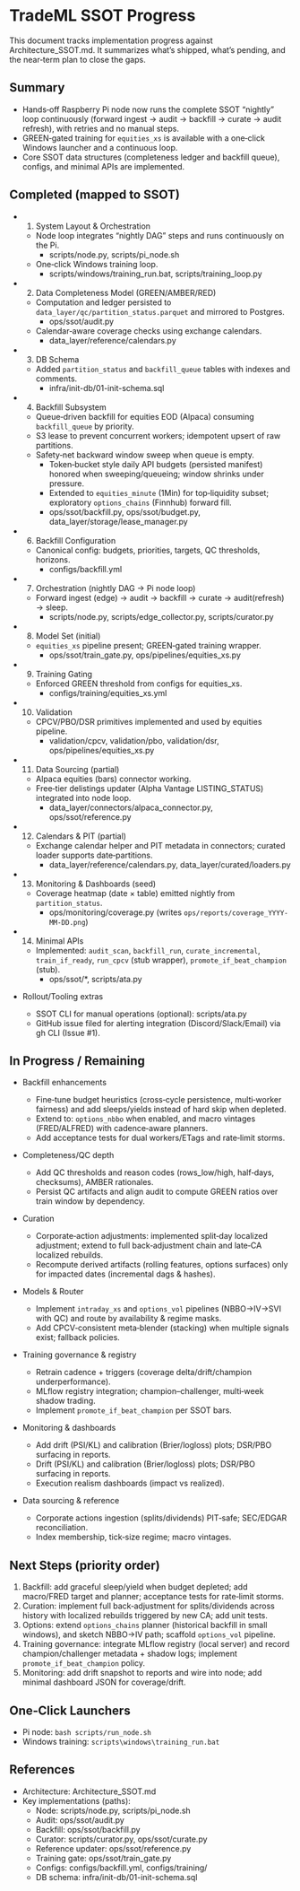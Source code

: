 # TradeML SSOT Progress

This document tracks implementation progress against Architecture_SSOT.md. It summarizes what’s shipped, what’s pending, and the near‑term plan to close the gaps.

## Summary
- Hands‑off Raspberry Pi node now runs the complete SSOT “nightly” loop continuously (forward ingest → audit → backfill → curate → audit refresh), with retries and no manual steps.
- GREEN‑gated training for `equities_xs` is available with a one‑click Windows launcher and a continuous loop.
- Core SSOT data structures (completeness ledger and backfill queue), configs, and minimal APIs are implemented.

## Completed (mapped to SSOT)

- 1) System Layout & Orchestration
  - Node loop integrates “nightly DAG” steps and runs continuously on the Pi.
    - scripts/node.py, scripts/pi_node.sh
  - One‑click Windows training loop.
    - scripts/windows/training_run.bat, scripts/training_loop.py

- 2) Data Completeness Model (GREEN/AMBER/RED)
  - Computation and ledger persisted to `data_layer/qc/partition_status.parquet` and mirrored to Postgres.
    - ops/ssot/audit.py
  - Calendar‑aware coverage checks using exchange calendars.
    - data_layer/reference/calendars.py

- 3) DB Schema
  - Added `partition_status` and `backfill_queue` tables with indexes and comments.
    - infra/init-db/01-init-schema.sql

- 4) Backfill Subsystem
  - Queue‑driven backfill for equities EOD (Alpaca) consuming `backfill_queue` by priority.
  - S3 lease to prevent concurrent workers; idempotent upsert of raw partitions.
  - Safety‑net backward window sweep when queue is empty.
    - Token‑bucket style daily API budgets (persisted manifest) honored when sweeping/queueing; window shrinks under pressure.
    - Extended to `equities_minute` (1Min) for top‑liquidity subset; exploratory `options_chains` (Finnhub) forward fill.
    - ops/ssot/backfill.py, ops/ssot/budget.py, data_layer/storage/lease_manager.py

- 6) Backfill Configuration
  - Canonical config: budgets, priorities, targets, QC thresholds, horizons.
    - configs/backfill.yml

- 7) Orchestration (nightly DAG → Pi node loop)
  - Forward ingest (edge) → audit → backfill → curate → audit(refresh) → sleep.
    - scripts/node.py, scripts/edge_collector.py, scripts/curator.py

- 8) Model Set (initial)
  - `equities_xs` pipeline present; GREEN‑gated training wrapper.
    - ops/ssot/train_gate.py, ops/pipelines/equities_xs.py

- 9) Training Gating
  - Enforced GREEN threshold from configs for equities_xs.
    - configs/training/equities_xs.yml

- 10) Validation
  - CPCV/PBO/DSR primitives implemented and used by equities pipeline.
    - validation/cpcv, validation/pbo, validation/dsr, ops/pipelines/equities_xs.py

- 11) Data Sourcing (partial)
  - Alpaca equities (bars) connector working.
  - Free‑tier delistings updater (Alpha Vantage LISTING_STATUS) integrated into node loop.
    - data_layer/connectors/alpaca_connector.py, ops/ssot/reference.py

- 12) Calendars & PIT (partial)
  - Exchange calendar helper and PIT metadata in connectors; curated loader supports date‑partitions.
    - data_layer/reference/calendars.py, data_layer/curated/loaders.py

- 13) Monitoring & Dashboards (seed)
  - Coverage heatmap (date × table) emitted nightly from `partition_status`.
    - ops/monitoring/coverage.py (writes `ops/reports/coverage_YYYY-MM-DD.png`)

- 14) Minimal APIs
  - Implemented: `audit_scan`, `backfill_run`, `curate_incremental`, `train_if_ready`, `run_cpcv` (stub wrapper), `promote_if_beat_champion` (stub).
    - ops/ssot/*, scripts/ata.py

- Rollout/Tooling extras
  - SSOT CLI for manual operations (optional): scripts/ata.py
  - GitHub issue filed for alerting integration (Discord/Slack/Email) via gh CLI (Issue #1).

## In Progress / Remaining

- Backfill enhancements
  - Fine‑tune budget heuristics (cross‑cycle persistence, multi‑worker fairness) and add sleeps/yields instead of hard skip when depleted.
  - Extend to: `options_nbbo` when enabled, and macro vintages (FRED/ALFRED) with cadence‑aware planners.
  - Add acceptance tests for dual workers/ETags and rate‑limit storms.

- Completeness/QC depth
  - Add QC thresholds and reason codes (rows_low/high, half‑days, checksums), AMBER rationales.
  - Persist QC artifacts and align audit to compute GREEN ratios over train window by dependency.

- Curation
  - Corporate‑action adjustments: implemented split‑day localized adjustment; extend to full back‑adjustment chain and late‑CA localized rebuilds.
  - Recompute derived artifacts (rolling features, options surfaces) only for impacted dates (incremental dags & hashes).

- Models & Router
  - Implement `intraday_xs` and `options_vol` pipelines (NBBO→IV→SVI with QC) and route by availability & regime masks.
  - Add CPCV‑consistent meta‑blender (stacking) when multiple signals exist; fallback policies.

- Training governance & registry
  - Retrain cadence + triggers (coverage delta/drift/champion underperformance).
  - MLflow registry integration; champion–challenger, multi‑week shadow trading.
  - Implement `promote_if_beat_champion` per SSOT bars.

- Monitoring & dashboards
  - Add drift (PSI/KL) and calibration (Brier/logloss) plots; DSR/PBO surfacing in reports.
  - Drift (PSI/KL) and calibration (Brier/logloss) plots; DSR/PBO surfacing in reports.
  - Execution realism dashboards (impact vs realized).

- Data sourcing & reference
  - Corporate actions ingestion (splits/dividends) PIT‑safe; SEC/EDGAR reconciliation.
  - Index membership, tick‑size regime; macro vintages.

## Next Steps (priority order)
1) Backfill: add graceful sleep/yield when budget depleted; add macro/FRED target and planner; acceptance tests for rate‑limit storms.
2) Curation: implement full back‑adjustment for splits/dividends across history with localized rebuilds triggered by new CA; add unit tests.
3) Options: extend `options_chains` planner (historical backfill in small windows), and sketch NBBO→IV path; scaffold `options_vol` pipeline.
4) Training governance: integrate MLflow registry (local server) and record champion/challenger metadata + shadow logs; implement `promote_if_beat_champion` policy.
5) Monitoring: add drift snapshot to reports and wire into node; add minimal dashboard JSON for coverage/drift.

## One‑Click Launchers
- Pi node: `bash scripts/run_node.sh`
- Windows training: `scripts\windows\training_run.bat`

## References
- Architecture: Architecture_SSOT.md
- Key implementations (paths):
  - Node: scripts/node.py, scripts/pi_node.sh
  - Audit: ops/ssot/audit.py
  - Backfill: ops/ssot/backfill.py
  - Curator: scripts/curator.py, ops/ssot/curate.py
  - Reference updater: ops/ssot/reference.py
  - Training gate: ops/ssot/train_gate.py
  - Configs: configs/backfill.yml, configs/training/
  - DB schema: infra/init-db/01-init-schema.sql
